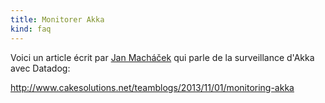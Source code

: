 ```yaml
---
title: Monitorer Akka
kind: faq
---
```


Voici un article écrit par [Jan Macháček](https://twitter.com/honzam399) qui parle de la surveillance d'Akka avec Datadog:

http://www.cakesolutions.net/teamblogs/2013/11/01/monitoring-akka